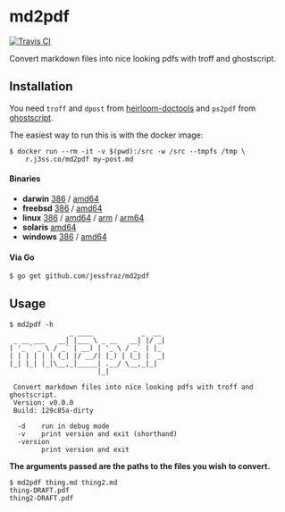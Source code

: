 # md2pdf

[![Travis CI](https://travis-ci.org/jessfraz/md2pdf.svg?branch=master)](https://travis-ci.org/jessfraz/md2pdf)

Convert markdown files into nice looking pdfs with troff and ghostscript.

## Installation

You need `troff` and `dpost` from [heirloom-doctools](https://github.com/n-t-roff/heirloom-doctools)
and `ps2pdf` from [ghostscript](https://www.ghostscript.com/).

The easiest way to run this is with the docker image:

```console
$ docker run --rm -it -v $(pwd):/src -w /src --tmpfs /tmp \
    r.j3ss.co/md2pdf my-post.md
```

#### Binaries

- **darwin** [386](https://github.com/jessfraz/md2pdf/releases/download/v0.0.0/md2pdf-darwin-386) / [amd64](https://github.com/jessfraz/md2pdf/releases/download/v0.0.0/md2pdf-darwin-amd64)
- **freebsd** [386](https://github.com/jessfraz/md2pdf/releases/download/v0.0.0/md2pdf-freebsd-386) / [amd64](https://github.com/jessfraz/md2pdf/releases/download/v0.0.0/md2pdf-freebsd-amd64)
- **linux** [386](https://github.com/jessfraz/md2pdf/releases/download/v0.0.0/md2pdf-linux-386) / [amd64](https://github.com/jessfraz/md2pdf/releases/download/v0.0.0/md2pdf-linux-amd64) / [arm](https://github.com/jessfraz/md2pdf/releases/download/v0.0.0/md2pdf-linux-arm) / [arm64](https://github.com/jessfraz/md2pdf/releases/download/v0.0.0/md2pdf-linux-arm64)
- **solaris** [amd64](https://github.com/jessfraz/md2pdf/releases/download/v0.0.0/md2pdf-solaris-amd64)
- **windows** [386](https://github.com/jessfraz/md2pdf/releases/download/v0.0.0/md2pdf-windows-386) / [amd64](https://github.com/jessfraz/md2pdf/releases/download/v0.0.0/md2pdf-windows-amd64)

#### Via Go

```bash
$ go get github.com/jessfraz/md2pdf
```

## Usage

```console
$ md2pdf -h
               _ ____            _  __
 _ __ ___   __| |___ \ _ __   __| |/ _|
| '_ ` _ \ / _` | __) | '_ \ / _` | |_
| | | | | | (_| |/ __/| |_) | (_| |  _|
|_| |_| |_|\__,_|_____| .__/ \__,_|_|
                      |_|

 Convert markdown files into nice looking pdfs with troff and ghostscript.
 Version: v0.0.0
 Build: 129c85a-dirty

  -d    run in debug mode
  -v    print version and exit (shorthand)
  -version
        print version and exit
```

**The arguments passed are the paths to the files you wish to convert.**

```console
$ md2pdf thing.md thing2.md
thing-DRAFT.pdf
thing2-DRAFT.pdf
```
